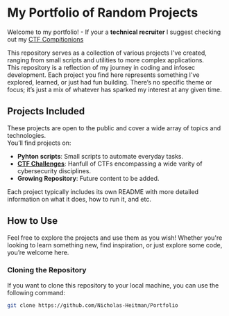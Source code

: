 # My Portfolio of Random Projects

Welcome to my portfolio! - If your a **technical recruiter** I suggest checking out my [CTF Compitionions](https://github.com/Nicholas-Heitman/Portfolio/tree/main/CTF%20Competitions)

This repository serves as a collection of various projects I've created, ranging from small scripts and utilities to more complex applications.  
This repository is a reflection of my journey in coding and infosec development. Each project you find here represents something I've explored, learned, or just had fun building. 
There’s no specific theme or focus; it’s just a mix of whatever has sparked my interest at any given time.

## Projects Included
These projects are open to the public and cover a wide array of topics and technologies.  
You’ll find projects on:

- **Pyhton scripts**: Small scripts to automate everyday tasks.
- **[CTF Challenges](https://github.com/Nicholas-Heitman/Portfolio/tree/main/CTF%20Competitions)**: Hanfull of CTFs encompassing a wide varity of cybersecurity disciplines.
- **Growing Repository**: Future content to be added.

Each project typically includes its own README with more detailed information on what it does, how to run it, and etc.

## How to Use

Feel free to explore the projects and use them as you wish! Whether you're looking to learn something new, find inspiration, or just explore some code, you’re welcome here.

### Cloning the Repository

If you want to clone this repository to your local machine, you can use the following command:

```bash
git clone https://github.com/Nicholas-Heitman/Portfolio
